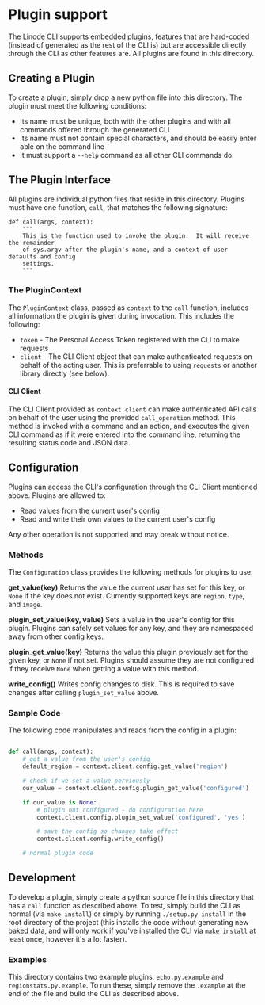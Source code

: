 # Plugin support

The Linode CLI supports embedded plugins, features that are hard-coded (instead
of generated as the rest of the CLI is) but are accessible directly through the
CLI as other features are.  All plugins are found in this directory.

## Creating a Plugin

To create a plugin, simply drop a new python file into this directory.  The
plugin must meet the following conditions:

 * Its name must be unique, both with the other plugins and with all commands
   offered through the generated CLI
 * Its name must not contain special characters, and should be easily enter able
   on the command line
 * It must support a `--help` command as all other CLI commands do.


## The Plugin Interface

All plugins are individual python files that reside in this directory.  Plugins
must have one function, `call`, that matches the following signature:

```
def call(args, context):
    """
    This is the function used to invoke the plugin.  It will receive the remainder
    of sys.argv after the plugin's name, and a context of user defaults and config
    settings.
    """
```

### The PluginContext

The `PluginContext` class, passed as `context` to the `call` function, includes
all information the plugin is given during invocation.  This includes the following:

 * `token` - The Personal Access Token registered with the CLI to make requests
 * `client` - The CLI Client object that can make authenticated requests on behalf
    of the acting user.  This is preferrable to using `requests` or another library
    directly (see below).

#### CLI Client

The CLI Client provided as `context.client` can make authenticated API calls on
behalf of the user using the provided `call_operation` method.  This method is
invoked with a command and an action, and executes the given CLI command as if
it were entered into the command line, returning the resulting status code and
JSON data.

## Configuration

Plugins can access the CLI's configuration through the CLI Client mentioned above.
Plugins are allowed to:

 * Read values from the current user's config
 * Read and write their own values to the current user's config

Any other operation is not supported and may break without notice.

### Methods

The `Configuration` class provides the following methods for plugins to use:

**get_value(key)** Returns the value the current user has set for this key, or `None`
if the key does not exist.  Currently supported keys are `region`, `type`, and `image`.

**plugin_set_value(key, value)** Sets a value in the user's config for this plugin.
Plugins can safely set values for any key, and they are namespaced away from other
config keys.

**plugin_get_value(key)** Returns the value this plugin previously set for the given
key, or `None` if not set.  Plugins should assume they are not configured if they
receive `None` when getting a value with this method.

**write_config()** Writes config changes to disk.  This is required to save changes
after calling `plugin_set_value` above.

### Sample Code

The following code manipulates and reads from the config in a plugin:

```python

def call(args, context):
    # get a value from the user's config
    default_region = context.client.config.get_value('region')

    # check if we set a value perviously
    our_value = context.client.config.plugin_get_value('configured')

    if our_value is None:
        # plugin not configured - do configuration here
        context.client.config.plugin_set_value('configured', 'yes')

        # save the config so changes take effect
        context.client.config.write_config()

    # normal plugin code
```

## Development

To develop a plugin, simply create a python source file in this directory that
has a `call` function as described above.  To test, simply build the CLI as
normal (via `make install`) or simply by running `./setup.py install` in the
root directory of the project (this installs the code without generating new
baked data, and will only work if you've installed the CLI via `make install`
at least once, however it's a lot faster).

### Examples

This directory contains two example plugins, `echo.py.example` and
`regionstats.py.example`.  To run these, simply remove the `.example` at the end
of the file and build the CLI as described above.
